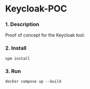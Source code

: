 # Keycloak-POC
### 1. Description
Proof of concept for the Keycloak tool.

### 2. Install
```npm install```

### 3. Run
```docker compose up --build```

